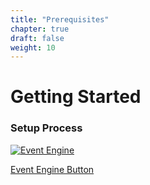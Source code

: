 ```yaml
---
title: "Prerequisites"
chapter: true
draft: false
weight: 10
---
```


# Getting Started

### Setup Process

[![Event Engine](https://admin.eventengine.run/assets/logo_color_72_circle.png)](/020_prerequisites/aws_setup/24_aws_event_setup.html)

[Event Engine Button](/020_prerequisites/aws_setup/24_aws_event_setup.html)

